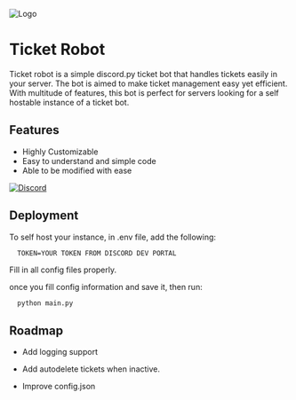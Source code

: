 
![Logo](https://i.imgur.com/wVwXLG9.png)


# Ticket Robot

Ticket robot is a simple discord.py ticket bot that handles tickets easily in your server. The bot is aimed to make ticket management easy yet efficient.
With multitude of features, this bot is perfect for servers looking for a self hostable instance of a ticket bot.



## Features

 - Highly Customizable
 - Easy to understand and simple code
 - Able to be modified with ease




[![Discord](https://img.shields.io/discord/969034919865122826?color=%23FF0&label=guild&logo=discord&logoColor=red&style=plastic)](https://discord.gg/sj2c7gzPzE)
## Deployment

To self host your instance, in .env file, add the following:

```env
  TOKEN=YOUR TOKEN FROM DISCORD DEV PORTAL
```
Fill in all config files properly.

once you fill config information and save it, then run:

```bash
  python main.py
```


## Roadmap

- Add logging support

- Add autodelete tickets when inactive.

- Improve config.json

